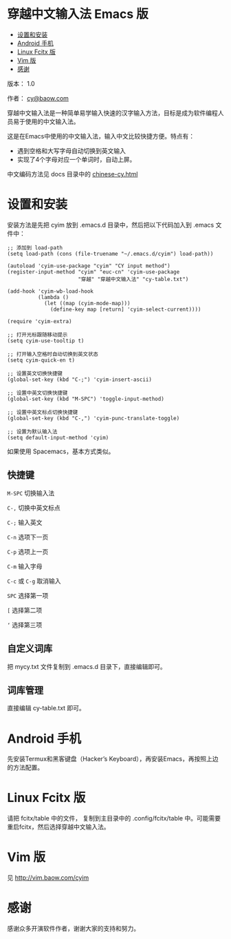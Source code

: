
# 穿越中文输入法 Emacs 版

- [设置和安装](#sec-1)
- [Android 手机](#sec-2)
- [Linux Fcitx 版](#sec-3)
- [Vim 版](#sec-4)
- [感谢](#sec-5)

版本： 1.0

作者： cy@baow.com


穿越中文输入法是一种简单易学输入快速的汉字输入方法，目标是成为软件编程人员易于使用的中文输入法。

这是在Emacs中使用的中文输入法，输入中文比较快捷方便。特点有：

 - 遇到空格和大写字母自动切换到英文输入
 - 实现了4个字母对应一个单词时，自动上屏。

中文编码方法见 docs 目录中的 [chinese-cy.html](docs/chinese-cy.html)

# 设置和安装<a id="sec-1"></a>

安装方法是先把 cyim 放到 .emacs.d 目录中，然后把以下代码加入到 .emacs 文件中：

```emacs-lisp
;; 添加到 load-path
(setq load-path (cons (file-truename "~/.emacs.d/cyim") load-path))

(autoload 'cyim-use-package "cyim" "CY input method")
(register-input-method "cyim" "euc-cn" 'cyim-use-package
                       "穿越" "穿越中文输入法" "cy-table.txt")

(add-hook 'cyim-wb-load-hook
          (lambda ()
            (let ((map (cyim-mode-map)))
              (define-key map [return] 'cyim-select-current))))

(require 'cyim-extra)

;; 打开光标跟随移动提示
(setq cyim-use-tooltip t)

;; 打开输入空格时自动切换到英文状态
(setq cyim-quick-en t)

;; 设置英文切换快捷键
(global-set-key (kbd "C-;") 'cyim-insert-ascii)

;; 设置中英文切换快捷键
(global-set-key (kbd "M-SPC") 'toggle-input-method)

;; 设置中英文标点切换快捷键
(global-set-key (kbd "C-,") 'cyim-punc-translate-toggle)

;; 设置为默认输入法
(setq default-input-method 'cyim)

```

如果使用 Spacemacs，基本方式类似。

## 快捷键

`M-SPC`  切换输入法

`C-,`  切换中英文标点

`C-;`  输入英文

`C-n` 选项下一页

`C-p` 选项上一页

`C-m` 输入字母

`C-c` 或 `C-g` 取消输入

`SPC`  选择第一项

`[`  选择第二项

`‘`  选择第三项

## 自定义词库

把 mycy.txt 文件复制到 .emacs.d 目录下，直接编辑即可。

## 词库管理

直接编辑 cy-table.txt 即可。


# Android 手机<a id="sec-2"></a>

先安装Termux和黑客键盘（Hacker’s Keyboard），再安装Emacs，再按照上边的方法配置。

# Linux Fcitx 版<a id="sec-3"></a>

请把 fcitx/table 中的文件， 复制到主目录中的 .config/fcitx/table 中。可能需要重启fcitx，然后选择穿越中文输入法。

# Vim 版<a id="sec-4"></a>

见 <http://vim.baow.com/cyim>

# 感谢<a id="sec-5"></a>

感谢众多开演软件作者，谢谢大家的支持和努力。
